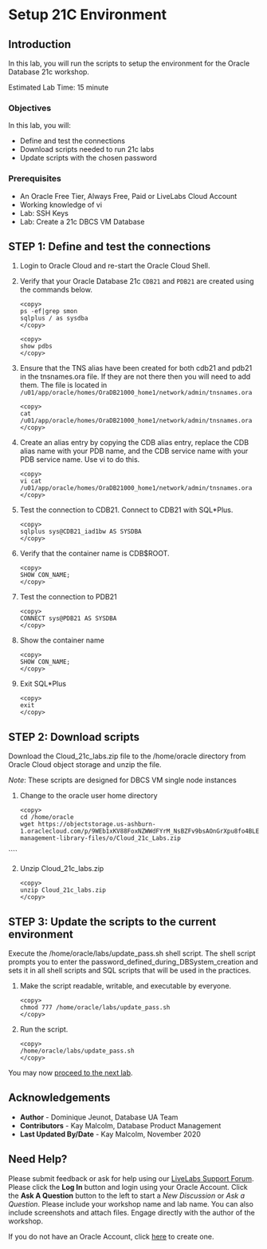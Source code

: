 # Setup 21C Environment

## Introduction
In this lab, you will run the scripts to setup the environment for the Oracle Database 21c workshop.

Estimated Lab Time: 15 minute

### Objectives

In this lab, you will:
* Define and test the connections
* Download scripts needed to run 21c labs
* Update scripts with the chosen password

### Prerequisites

* An Oracle Free Tier, Always Free, Paid or LiveLabs Cloud Account
* Working knowledge of vi
* Lab: SSH Keys
* Lab: Create a 21c DBCS VM Database


## **STEP 1**: Define and test the connections

1. Login to Oracle Cloud and re-start the Oracle Cloud Shell.  
2. Verify that your Oracle Database 21c `CDB21` and `PDB21` are created using the commands below.

	```
	<copy>
	ps -ef|grep smon
	sqlplus / as sysdba
	</copy>
	```
	```
	<copy>
	show pdbs
	</copy>
	```

2. Ensure that the TNS alias have been created for both cdb21 and pdb21 in the tnsnames.ora file. If they are not there then you will need to add them. The file is located in `/u01/app/oracle/homes/OraDB21000_home1/network/admin/tnsnames.ora`

	```
	<copy>
	cat /u01/app/oracle/homes/OraDB21000_home1/network/admin/tnsnames.ora
	</copy>
	```

4. Create an alias entry by copying the CDB alias entry, replace the CDB alias name with your PDB name, and the CDB service name with your PDB service name.  Use vi to do this.

	````
	<copy>
	vi cat /u01/app/oracle/homes/OraDB21000_home1/network/admin/tnsnames.ora
	</copy>
	````

5. Test the connection to CDB21.  Connect to CDB21 with SQL*Plus.

	````
	<copy>
	sqlplus sys@CDB21_iad1bw AS SYSDBA
	</copy>
	````

6. Verify that the container name is CDB$ROOT.

	````
	<copy>
	SHOW CON_NAME;
	</copy>
	````

7. Test the connection to PDB21

	````
	<copy>
	CONNECT sys@PDB21 AS SYSDBA
	</copy>
	````

8.  Show the container name

	````
	<copy>
	SHOW CON_NAME;
	</copy>
	````

9. Exit SQL*Plus

	````
	<copy>
	exit
	</copy>
	````

## **STEP 2**: Download scripts

Download the Cloud\_21c\_labs.zip file to the /home/oracle directory from Oracle Cloud object storage and unzip the file.

*Note*: These scripts are designed for DBCS VM single node instances

1.  Change to the oracle user home directory

	````
	<copy>
	cd /home/oracle
	wget https://objectstorage.us-ashburn-1.oraclecloud.com/p/9WEb1xKV88FoxNZWWdFYrM_NsBZFv9bsAOnGrXpu8fo4BLE7VDLDLkfQf_BLUyuI/n/c4u03/b/data-management-library-files/o/Cloud_21c_Labs.zip
  </copy>
	````

2.  Unzip Cloud\_21c\_labs.zip

	```
	<copy>
	unzip Cloud_21c_labs.zip
	</copy>
	```

## **STEP 3**: Update the scripts to the current environment

Execute the /home/oracle/labs/update\_pass.sh shell script. The shell script prompts you to enter the password\_defined\_during\_DBSystem\_creation and sets it in all shell scripts and SQL scripts that will be used in the practices.

1. Make the script readable, writable, and executable by everyone.

	```
	<copy>
	chmod 777 /home/oracle/labs/update_pass.sh
	</copy>
	```

2. Run the script.

	```
	<copy>
	/home/oracle/labs/update_pass.sh
	</copy>
	```

You may now [proceed to the next lab](#next).

## Acknowledgements
* **Author** - Dominique Jeunot, Database UA Team
* **Contributors** -  Kay Malcolm, Database Product Management
* **Last Updated By/Date** -  Kay Malcolm, November 2020

## Need Help?
Please submit feedback or ask for help using our [LiveLabs Support Forum](https://community.oracle.com/tech/developers/categories/livelabsdiscussions). Please click the **Log In** button and login using your Oracle Account. Click the **Ask A Question** button to the left to start a *New Discussion* or *Ask a Question*.  Please include your workshop name and lab name.  You can also include screenshots and attach files.  Engage directly with the author of the workshop.

If you do not have an Oracle Account, click [here](https://profile.oracle.com/myprofile/account/create-account.jspx) to create one.
